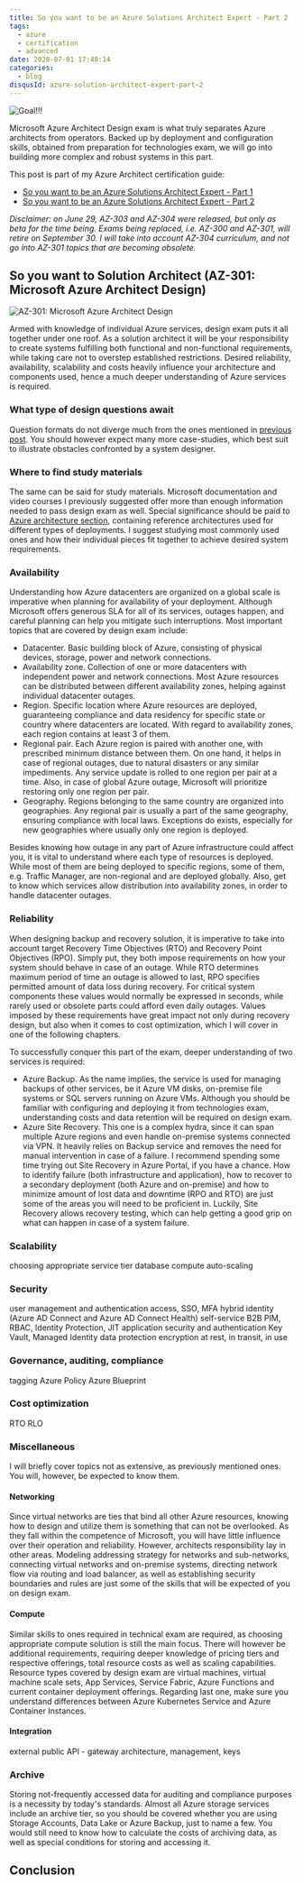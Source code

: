 ```yaml
---
title: So you want to be an Azure Solutions Architect Expert - Part 2
tags:
  - azure
  - certification
  - advanced
date: 2020-07-01 17:48:14
categories:
  - blog
disqusId: azure-solution-architect-expert-part-2
---
```


![Goal!!!](https://www.thomasmaurer.ch/wp-content/uploads/2019/01/Azure-Solutions-Architect-Expert.jpg)

Microsoft Azure Architect Design exam is what truly separates Azure architects from operators. Backed up by deployment and configuration skills, obtained from preparation for technologies exam, we will go into building more complex and robust systems in this part.

<!-- more -->

This post is part of my Azure Architect certification guide:

* [So you want to be an Azure Solutions Architect Expert - Part 1](/categories/blog/azure-solutions-architect-expert-part-1)
* [So you want to be an Azure Solutions Architect Expert - Part 2](/categories/blog/azure-solutions-architect-expert-part-2)

_Disclaimer: on June 29, AZ-303 and AZ-304 were released, but only as beta for the time being. Exams being replaced, i.e. AZ-300 and AZ-301, will retire on September 30. I will take into account AZ-304 curriculum, and not go into AZ-301 topics that are becoming obsolete._

## So you want to Solution Architect (AZ-301: Microsoft Azure Architect Design)

![AZ-301: Microsoft Azure Architect Design](https://img-a.udemycdn.com/course/750x422/2375594_e17b.jpg)

Armed with knowledge of individual Azure services, design exam puts it all together under one roof. As a solution architect it will be your responsibility to create systems fulfilling both functional and non-functional requirements, while taking care not to overstep established restrictions. Desired reliability, availability, scalability and costs heavily influence your architecture and components used, hence a much deeper understanding of Azure services is required.

### What type of design questions await

Question formats do not diverge much from the ones mentioned in [previous post](/categories/blog/azure-solutions-architect-expert-part-1/#What-type-of-technology-questions-await). You should however expect many more case-studies, which best suit to illustrate obstacles confronted by a system designer.

### Where to find study materials

The same can be said for study materials. Microsoft documentation and video courses I previously suggested offer more than enough information needed to pass design exam as well. Special significance should be paid to [Azure architecture section](https://docs.microsoft.com/en-us/azure/architecture/), containing reference architectures used for different types of deployments. I suggest studying most commonly used ones and how their individual pieces fit together to achieve desired system requirements.

### Availability
Understanding how Azure datacenters are organized on a global scale is imperative when planning for availability of your deployment. Although Microsoft offers generous SLA for all of its services, outages happen, and careful planning can help you mitigate such interruptions. Most important topics that are covered by design exam include:

* Datacenter. Basic building block of Azure, consisting of physical devices, storage, power and network connections.
* Availability zone. Collection of one or more datacenters with independent power and network connections. Most Azure resources can be distributed between different availability zones, helping against individual datacenter outages.
* Region. Specific location where Azure resources are deployed, guaranteeing compliance and data residency for specific state or country where datacenters are located. With regard to availability zones, each region contains at least 3 of them.
* Regional pair. Each Azure region is paired with another one, with prescribed minimum distance between them. On one hand, it helps in case of regional outages, due to natural disasters or any similar impediments. Any service update is rolled to one region per pair at a time. Also, in case of global Azure outage, Microsoft will prioritize restoring only one region per pair.
* Geography. Regions belonging to the same country are organized into geographies. Any regional pair is usually a part of the same geography, ensuring compliance with local laws. Exceptions do exists, especially for new geographies where usually only one region is deployed.

Besides knowing how outage in any part of Azure infrastructure could affect you, it is vital to understand where each type of resources is deployed. While most of them are being deployed to specific regions, some of them, e.g. Traffic Manager, are non-regional and are deployed globally. Also, get to know which services allow distribution into availability zones, in order to handle datacenter outages.
	
### Reliability

When designing backup and recovery solution, it is imperative to take into account target Recovery Time Objectives (RTO) and Recovery Point Objectives (RPO). Simply put, they both impose requirements on how your system should behave in case of an outage. While RTO determines maximum period of time an outage is allowed to last, RPO specifies permitted amount of data loss during recovery. For critical system components these values would normally be expressed in seconds, while rarely used or obsolete parts could afford even daily outages. Values imposed by these requirements have great impact not only during recovery design, but also when it comes to cost optimization, which I will cover in one of the following chapters.

To successfully conquer this part of the exam, deeper understanding of two services is required:

* Azure Backup. As the name implies, the service is used for managing backups of other services, be it Azure VM disks, on-premise file systems or SQL servers running on Azure VMs. Although you should be familiar with configuring and deploying it from technologies exam, understanding costs and data retention will be required on design exam.
* Azure Site Recovery. This one is a complex hydra, since it can span multiple Azure regions and even handle on-premise systems connected via VPN. It heavily relies on Backup service and removes the need for manual intervention in case of a failure. I recommend spending some time trying out Site Recovery in Azure Portal, if you have a chance. How to identify failure (both infrastructure and application), how to recover to a secondary deployment (both Azure and on-premise) and how to minimize amount of lost data and downtime (RPO and RTO) are just some of the areas you will need to be proficient in. Luckily, Site Recovery allows recovery testing, which can help getting a good grip on what can happen in case of a system failure.

### Scalability
choosing appropriate service tier
	database
	compute
auto-scaling

### Security
user management and authentication
	access, SSO, MFA
	hybrid identity (Azure AD Connect and Azure AD Connect Health)
	self-service
	B2B
	PIM, RBAC, Identity Protection, JIT
application security and authentication
	Key Vault, Managed Identity
data protection
	encryption at rest, in transit, in use

### Governance, auditing, compliance
tagging
Azure Policy
Azure Blueprint

### Cost optimization
RTO RLO

### Miscellaneous

I will briefly cover topics not as extensive, as previously mentioned ones. You will, however, be expected to know them.

#### Networking

Since virtual networks are ties that bind all other Azure resources, knowing how to design and utilize them is something that can not be overlooked. As they fall within the competence of Microsoft, you will have little influence over their operation and reliability. However, architects responsibility lay in other areas. Modeling addressing strategy for networks and sub-networks, connecting virtual networks and on-premise systems, directing network flow via routing and load balancer, as well as establishing security boundaries and rules are just some of the skills that will be expected of you on design exam.
	
#### Compute

Similar skills to ones required in technical exam are required, as choosing appropriate compute solution is still the main focus. There will however be additional requirements, requiring deeper knowledge of pricing tiers and respective offerings, total resource costs as well as scaling capabilities. Resource types covered by design exam are virtual machines, virtual machine scale sets, App Services, Service Fabric, Azure Functions and current container deployment offerings. Regarding last one, make sure you understand differences between Azure Kubernetes Service and Azure Container Instances.
	
#### Integration

external
public API - gateway architecture, management, keys

### Archive
Storing not-frequently accessed data for auditing and compliance purposes is a necessity by today's standards. Almost all Azure storage services include an archive tier, so you should be covered whether you are using Storage Accounts, Data Lake or Azure Backup, just to name a few. You would still need to know how to calculate the costs of archiving data, as well as special conditions for storing and accessing it.

## Conclusion

